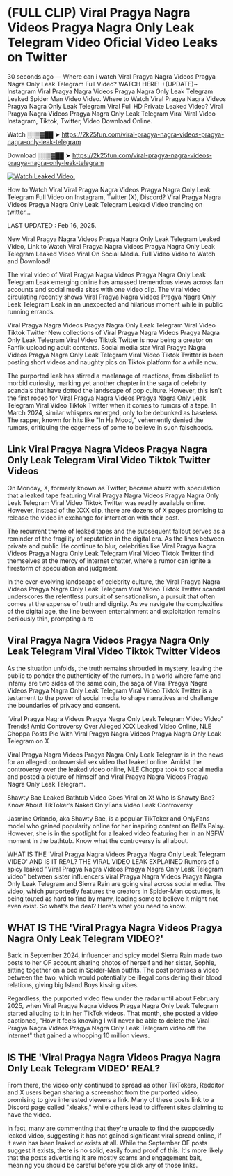 # (FULL CLIP) Viral Pragya Nagra Videos Pragya Nagra Only Leak Telegram Video Oficial Video Leaks on Twitter

30 seconds ago — Where can i watch Viral Pragya Nagra Videos Pragya Nagra Only Leak Telegram Full Video? WATCH HERE! +(UPDATE)~ Instagram Viral Pragya Nagra Videos Pragya Nagra Only Leak Telegram Leaked Spider Man Video Video. Where to Watch Viral Pragya Nagra Videos Pragya Nagra Only Leak Telegram Viral Full HD Private Leaked Video? Viral Pragya Nagra Videos Pragya Nagra Only Leak Telegram Viral Viral Video Instagram, Tiktok, Twitter, Video Download Online.

Watch ░░▒▓██ ➤ https://2k25fun.com/viral-pragya-nagra-videos-pragya-nagra-only-leak-telegram

Download ░░▒▓██ ➤ https://2k25fun.com/viral-pragya-nagra-videos-pragya-nagra-only-leak-telegram

[![Watch Leaked Video.](https://miro.medium.com/v2/resize:fit:828/format:webp/1*cilzJN44JGOrTw9NJCrNHA.gif "Watch Leaked Video")](https://2k25fun.com/viral-pragya-nagra-videos-pragya-nagra-only-leak-telegram)

How to Watch Viral Viral Pragya Nagra Videos Pragya Nagra Only Leak Telegram Full Video on Instagram, Twitter (X), Discord? Viral Pragya Nagra Videos Pragya Nagra Only Leak Telegram Leaked Video trending on twitter...

LAST UPDATED : Feb 16, 2025.

New Viral Pragya Nagra Videos Pragya Nagra Only Leak Telegram Leaked Video, Link to Watch Viral Pragya Nagra Videos Pragya Nagra Only Leak Telegram Leaked Video Viral On Social Media. Full Video Video to Watch and Download!

The viral video of Viral Pragya Nagra Videos Pragya Nagra Only Leak Telegram Leak emerging online has amassed tremendous views across fan accounts and social media sites with one video clip. The viral video circulating recently shows Viral Pragya Nagra Videos Pragya Nagra Only Leak Telegram Leak in an unexpected and hilarious moment while in public running errands.

Viral Pragya Nagra Videos Pragya Nagra Only Leak Telegram Viral Video Tiktok Twitter New collections of Viral Pragya Nagra Videos Pragya Nagra Only Leak Telegram Viral Video Tiktok Twitter is now being a creator on Fanfix uploading adult contents. Social media star Viral Pragya Nagra Videos Pragya Nagra Only Leak Telegram Viral Video Tiktok Twitter is been posting short videos and naughty pics on Tiktok platform for a while now.

The purported leak has stirred a maelanage of reactions, from disbelief to morbid curiosity, marking yet another chapter in the saga of celebrity scandals that have dotted the landscape of pop culture. However, this isn't the first rodeo for Viral Pragya Nagra Videos Pragya Nagra Only Leak Telegram Viral Video Tiktok Twitter when it comes to rumors of a tape. In March 2024, similar whispers emerged, only to be debunked as baseless. The rapper, known for hits like "In Ha Mood," vehemently denied the rumors, critiquing the eagerness of some to believe in such falsehoods.

## Link Viral Pragya Nagra Videos Pragya Nagra Only Leak Telegram Viral Video Tiktok Twitter Videos

On Monday, X, formerly known as Twitter, became abuzz with speculation that a leaked tape featuring Viral Pragya Nagra Videos Pragya Nagra Only Leak Telegram Viral Video Tiktok Twitter was readily available online. However, instead of the XXX clip, there are dozens of X pages promising to release the video in exchange for interaction with their post.

The recurrent theme of leaked tapes and the subsequent fallout serves as a reminder of the fragility of reputation in the digital era. As the lines between private and public life continue to blur, celebrities like Viral Pragya Nagra Videos Pragya Nagra Only Leak Telegram Viral Video Tiktok Twitter find themselves at the mercy of internet chatter, where a rumor can ignite a firestorm of speculation and judgment.

In the ever-evolving landscape of celebrity culture, the Viral Pragya Nagra Videos Pragya Nagra Only Leak Telegram Viral Video Tiktok Twitter scandal underscores the relentless pursuit of sensationalism, a pursuit that often comes at the expense of truth and dignity. As we navigate the complexities of the digital age, the line between entertainment and exploitation remains perilously thin, prompting a re

##  Viral Pragya Nagra Videos Pragya Nagra Only Leak Telegram Viral Video Tiktok Twitter Videos

As the situation unfolds, the truth remains shrouded in mystery, leaving the public to ponder the authenticity of the rumors. In a world where fame and infamy are two sides of the same coin, the saga of Viral Pragya Nagra Videos Pragya Nagra Only Leak Telegram Viral Video Tiktok Twitter is a testament to the power of social media to shape narratives and challenge the boundaries of privacy and consent.

'Viral Pragya Nagra Videos Pragya Nagra Only Leak Telegram Video Video' Trends! Amid Controversy Over Alleged XXX Leaked Video Online, NLE Choppa Posts Pic With Viral Pragya Nagra Videos Pragya Nagra Only Leak Telegram on X

Viral Pragya Nagra Videos Pragya Nagra Only Leak Telegram is in the news for an alleged controversial sex video that leaked online. Amidst the controversy over the leaked video online, NLE Choppa took to social media and posted a picture of himself and Viral Pragya Nagra Videos Pragya Nagra Only Leak Telegram.

Shawty Bae Leaked Bathtub Video Goes Viral on X! Who Is Shawty Bae? Know About TikToker’s Naked OnlyFans Video Leak Controversy

Jasmine Orlando, aka Shawty Bae, is a popular TikToker and OnlyFans model who gained popularity online for her inspiring content on Bell’s Palsy. However, she is in the spotlight for a leaked video featuring her in an NSFW moment in the bathtub. Know what the controversy is all about.

WHAT IS THE 'Viral Pragya Nagra Videos Pragya Nagra Only Leak Telegram VIDEO' AND IS IT REAL? THE VIRAL VIDEO LEAK EXPLAINED Rumors of a spicy leaked "Viral Pragya Nagra Videos Pragya Nagra Only Leak Telegram video" between sister influencers Viral Pragya Nagra Videos Pragya Nagra Only Leak Telegram and Sierra Rain are going viral across social media. The video, which purportedly features the creators in Spider-Man costumes, is being touted as hard to find by many, leading some to believe it might not even exist. So what's the deal? Here's what you need to know.

## WHAT IS THE 'Viral Pragya Nagra Videos Pragya Nagra Only Leak Telegram VIDEO?'

Back in September 2024, influencer and spicy model Sierra Rain made two posts to her OF account sharing photos of herself and her sister, Sophie, sitting together on a bed in Spider-Man outfits. The post promises a video between the two, which would potentially be illegal considering their blood relations, giving big Island Boys kissing vibes.

Regardless, the purported video flew under the radar until about February 2025, when Viral Pragya Nagra Videos Pragya Nagra Only Leak Telegram started alluding to it in her TikTok videos. That month, she posted a video captioned, "How it feels knowing I will never be able to delete the Viral Pragya Nagra Videos Pragya Nagra Only Leak Telegram video off the internet" that gained a whopping 10 million views.

## IS THE 'Viral Pragya Nagra Videos Pragya Nagra Only Leak Telegram VIDEO' REAL?

From there, the video only continued to spread as other TikTokers, Redditor and X users began sharing a screenshot from the purported video, promising to give interested viewers a link. Many of these posts link to a Discord page called "xleaks," while others lead to different sites claiming to have the video.

In fact, many are commenting that they're unable to find the supposedly leaked video, suggesting it has not gained significant viral spread online, if it even has been leaked or exists at all. While the September OF posts suggest it exists, there is no solid, easily found proof of this. It's more likely that the posts advertising it are mostly scams and engagement bait, meaning you should be careful before you click any of those links.